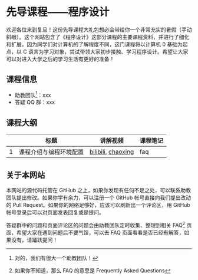 
# 先导课程——程序设计

欢迎各位来到复旦！这份先导课程大礼包想必会带给你一个非常充实的暑假（手动斜眼）。这个网站包含了《程序设计》这部分课程的主要课程资料，并进行了细化和扩展。因为同学们对计算机的了解程度不同，这门课程将以计算机 0 基础为起点，以 C 语言为学习对象，尝试带领大家初步接触、学习程序设计。希望让大家可以对进入大学之后的学习生活有更好的准备！

## 课程信息

* 助教团队[^1]：xxx
* 答疑 QQ 群：xxx

[^1]: 对的，我们有很大一个助教团队！

## 课程大纲

||标题|讲解视频|课程笔记|
|--------|----|-------|-------------------|
|1|课程介绍与编程环境配置|[bilibili](https://www.bilibili.com), [chaoxing](http://chaoxing.com/)|faq|

## 关于本网站

本网站的源代码托管在 GitHub 之上，如果你发现有任何不足之处，可以联系助教团队提出修改。如果你学有余力，可以注册一个 GitHub 帐号直接向我们提出改动的 Pull Request。如果你的网络足够好，应该可以刷新出一个评论区，用 GitHub 帐号登录后可以对页面发表回复或是提问。

答疑群中的问题和页面评论区的问题会由助教团队定时收集、整理到相关 FAQ[^2] 页面，希望大家在遇到问题后不要气馁，可以去 FAQ 页面看看是否已经有解答，如果没有，请踊跃提问！

[^2]: 如果你不知道，那么 FAQ 的意思是 Frequently Asked Questions
